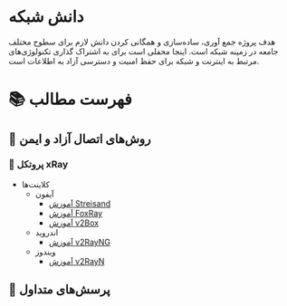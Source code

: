 # دانش شبکه

هدف پروژه جمع آوری، ساده‌سازی و همگانی کردن دانش لازم برای سطوح مختلف جامعه در زمینه شبکه است. اینجا محفلی است برای به اشتراک گذاری تکنولوژی‌های مرتبط به اینترنت و شبکه برای حفظ امنیت و دسترسی آزاد به اطلاعات است.


# 📚 فهرست مطالب 

## 📗 روش‌های اتصال آزاد و ایمن

### 📔 پروتکل xRay
  
  - کلاینت‌ها
      - آیفون
        - [‌آموزش Streisand](protocol/xray/client/iphone-Streisand.md)
        - [‌آموزش FoxRay](protocol/xray/client/iphone-foxyray.md)
        -  [‌آموزش v2Box](protocol/xray/client/iphone-v2box.md)
      - اندروید
        - [آموزش v2RayNG](protocol/xray/client/android-v2RayNG.md)
      - ویندوز
        - [آموزش v2RayN](protocol/xray/client/windows-v2RayN.md)


## 📗 پرسش‌های متداول


